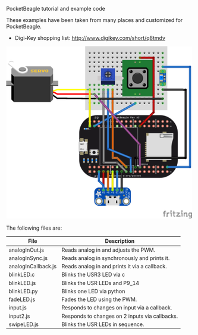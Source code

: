 PocketBeagle tutorial and example code

These examples have been taken from many places and customized for PocketBeagle.

* Digi-Key shopping list: http://www.digikey.com/short/q8tmdv

<img src="images/PocketBeagle-examples1_bb.png" width="500">

The following files are:

File                | Description
----                | -----------
analogInOut.js      | Reads analog in and adjusts the PWM.
analogInSync.js     | Reads analog in synchronously and prints it.
analogInCallback.js | Reads analog in and prints it via a callback.
blinkLED.c          | Blinks the USR3 LED via c
blinkLED.js         | Blinks the USR LEDs and P9_14
blinkLED.py         | Blinks one LED via python
fadeLED.js          | Fades the LED using the PWM.
input.js            | Responds to changes on input via a callback.
input2.js           | Responds to changes on 2 inputs via callbacks.
swipeLED.js         | Blinks the USR LEDs in sequence.
